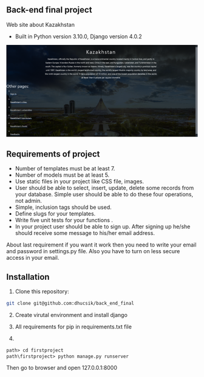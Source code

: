 ## Back-end final project

Web site about Kazakhstan

- Built in Python version 3.10.0, Django version 4.0.2

![alt text](https://github.com/dhucsik/back_end_final/blob/main/main_page.png?raw=true)

## Requirements of project 

- Number of templates must be at least 7.
- Number of models must be at least 5.
- Use static files in your project like CSS file, images.
- User should be able to select, insert, update, delete some records from your database. Simple user should be able to do these four operations, not admin. 
- Simple, inclusion tags should be used.
- Define slugs for your templates.
- Write five unit tests  for your functions . 
- In your project user should be able to sign up. After signing up he/she should receive some message to his/her email address. 

About last requirement if you want it work then you need to write your email and password in settings.py file. Also you have to turn on less secure access in your email. 

## Installation

1. Clone this repository: 

```bash
git clone git@github.com:dhucsik/back_end_final
```

2. Create virutal environment and install django

3. All requirements for pip in requirements.txt file

4.

```
path> cd firstproject
path\firstproject> python manage.py runserver
```

Then go to browser and open 127.0.0.1:8000
